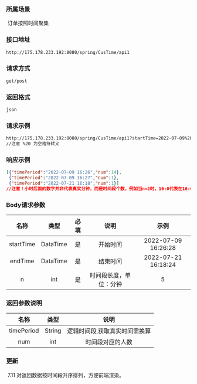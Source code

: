 ### 所属场景

​		订单按照时间聚集

### 接口地址

```xml
http://175.178.233.192:8080/spring/CusTime/api1
```

### 请求方式

```xml
get/post
```

### 返回格式

```xml
json
```

### 请求示例

```xml
http://175.178.233.192:8080/spring/CusTime/api1?startTime=2022-07-09%2016:26:28&endTime=2022-07-21%2016:18:24&n=1
//注意 %20 为空格符转义
```

### 响应示例

```json
[{"timePeriod":"2022-07-09 16:26","num":14},
 {"timePeriod":"2022-07-09 16:27","num":1},
 {"timePeriod":"2022-07-21 16:18","num":1}]
//注意！小时后面的数字并非代表真实分钟，而是时间段个数，例如当n=2时，16:0代表在16:00~16:02左闭右开时间区间,17:2代表17:04~17:06左闭右开时间区间。
```



### Body请求参数

|   名称    |   类型   | 必填 |          说明          |        示例         |
| :-------: | :------: | :--: | :--------------------: | :-----------------: |
| startTime | DataTime |  是  |        开始时间        | 2022-07-09 16:26:28 |
|  endTime  | DataTime |  是  |        结束时间        | 2022-07-21 16:18:24 |
|     n     |   int    |  是  | 时间段长度，单位：分钟 |          5          |

### 返回参数说明

|    名称    |  类型  |             说明              |
| :--------: | :----: | :---------------------------: |
| timePeriod | String | 逻辑时间段,获取真实时间需换算 |
|    num     |  int   |       时间段对应的人数        |



### 更新

​		7.11 对返回数据按时间段升序排列，方便前端渲染。

